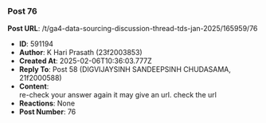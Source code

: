 ### Post 76
**Post URL**: /t/ga4-data-sourcing-discussion-thread-tds-jan-2025/165959/76
- **ID**: 591194
- **Author**: K Hari Prasath (23f2003853)
- **Created At**: 2025-02-06T10:36:03.777Z
- **Reply To**: Post 58 (DIGVIJAYSINH SANDEEPSINH CHUDASAMA, 21f2000588)
- **Content**:  
  re-check your answer again it may give an url. check the url
- **Reactions**: None
- **Post Number**: 76

